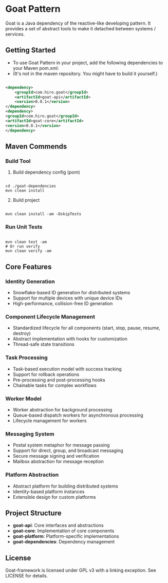 Goat Pattern
===

Goat is a Java dependency of the reactive-like developing pattern.
It provides a set of abstract tools to make it detached between systems / services.

## Getting Started

- To use Goat Pattern in your project, add the following dependencies to your Maven pom.xml:
- (It's not in the maven repository. You might have to build it yourself.)

```xml

<dependency>
    <groupId>com.hiro.goat</groupId>
    <artifactId>goat-api</artifactId>
    <version>0.0.1</version>
</dependency>
<dependency>
<groupId>com.hiro.goat</groupId>
<artifactId>goat-core</artifactId>
<version>0.0.1</version>
</dependency>
```

## Maven Commends

### Build Tool

1. Build dependency config (pom)

```shell

cd ./goat-dependencies
mvn clean install
```

2. Build project

```shell

mvn clean install -am -DskipTests
```

### Run Unit Tests

```shell

mvn clean test -am
# Or run verify
mvn clean verify -am
```

## Core Features

### Identity Generation

- Snowflake-based ID generation for distributed systems
- Support for multiple devices with unique device IDs
- High-performance, collision-free ID generation

### Component Lifecycle Management

- Standardized lifecycle for all components (start, stop, pause, resume, destroy)
- Abstract implementation with hooks for customization
- Thread-safe state transitions

### Task Processing

- Task-based execution model with success tracking
- Support for rollback operations
- Pre-processing and post-processing hooks
- Chainable tasks for complex workflows

### Worker Model

- Worker abstraction for background processing
- Queue-based dispatch workers for asynchronous processing
- Lifecycle management for workers

### Messaging System

- Postal system metaphor for message passing
- Support for direct, group, and broadcast messaging
- Secure message signing and verification
- Mailbox abstraction for message reception

### Platform Abstraction

- Abstract platform for building distributed systems
- Identity-based platform instances
- Extensible design for custom platforms

## Project Structure

- **goat-api**: Core interfaces and abstractions
- **goat-core**: Implementation of core components
- **goat-platform**: Platform-specific implementations
- **goat-dependencies**: Dependency management

## License

Goat-framework is licensed under GPL v3 with a linking exception. See LICENSE for details.
